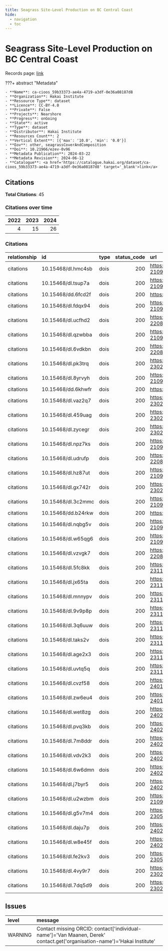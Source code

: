 ```yaml
---
title: Seagrass Site-Level Production on BC Central Coast
hide:
  - navigation
  - toc
---
```


# Seagrass Site-Level Production on BC Central Coast

Records page: <a href='https://catalogue.hakai.org/dataset/ca-cioos_59b33373-ae4a-4719-a3df-0e36a08187d8' target='_blank'>link</a>

???+ abstract "Metadata"

    - **Name**: ca-cioos_59b33373-ae4a-4719-a3df-0e36a08187d8 
    - **Organization**: Hakai Institute 
    - **Ressource Type**: dataset 
    - **Licence**: CC-BY-4.0 
    - **Private**: False 
    - **Projects**: Nearshore 
    - **Progress**: onGoing 
    - **State**: active 
    - **Type**: dataset 
    - **Distributor**: Hakai Institute 
    - **Resources Count**: 2 
    - **Vertical Extent**: [{'max': '10.0', 'min': '0.0'}] 
    - **Eov**: other, seagrassCoverAndComposition 
    - **Doi**: 10.21966/ezev-0v96 
    - **Metadata Publication**: 2024-03-22 
    - **Metadata Revision**: 2024-06-12 
    - **Catalogue**: <a href='https://catalogue.hakai.org/dataset/ca-cioos_59b33373-ae4a-4719-a3df-0e36a08187d8' target='_blank'>link</a> 

<div id='map'></div>


## Citations

**Total Citations**: 45

### Citations over time

|   2022 |   2023 |   2024 |
|-------:|-------:|-------:|
|      4 |     15 |     26 |

### Citations

| relationship   | id                 | type   |   status_code | url                                                              |
|:---------------|:-------------------|:-------|--------------:|:-----------------------------------------------------------------|
| citations      | 10.15468/dl.hmc4sb | dois   |           200 | https://www.gbif.org/occurrence/download/0035410-210914110416597 |
| citations      | 10.15468/dl.tsup7a | dois   |           200 | https://www.gbif.org/occurrence/download/0022372-210914110416597 |
| citations      | 10.15468/dd.6fcd2f | dois   |           200 | https://www.gbif.org/derivedDataset/10.15468/dd.6fcd2f           |
| citations      | 10.15468/dl.fdqx94 | dois   |           200 | https://www.gbif.org/occurrence/download/0374666-210914110416597 |
| citations      | 10.15468/dl.ucfhd2 | dois   |           200 | https://www.gbif.org/occurrence/download/0031553-220831081235567 |
| citations      | 10.15468/dl.qzwbba | dois   |           200 | https://www.gbif.org/occurrence/download/0357632-210914110416597 |
| citations      | 10.15468/dl.6vdkbn | dois   |           200 | https://www.gbif.org/occurrence/download/0202111-220831081235567 |
| citations      | 10.15468/dl.pk3trq | dois   |           200 | https://www.gbif.org/occurrence/download/0015281-230224095556074 |
| citations      | 10.15468/dl.8yrvyh | dois   |           200 | https://www.gbif.org/occurrence/download/0026529-210914110416597 |
| citations      | 10.15468/dd.6khwfr | dois   |           200 | https://www.gbif.org/derivedDataset/10.15468/dd.6khwfr           |
| citations      | 10.15468/dl.vaz2q7 | dois   |           200 | https://www.gbif.org/occurrence/download/0153614-230224095556074 |
| citations      | 10.15468/dl.459uag | dois   |           200 | https://www.gbif.org/occurrence/download/0153750-230224095556074 |
| citations      | 10.15468/dl.zycegr | dois   |           200 | https://www.gbif.org/occurrence/download/0154599-230224095556074 |
| citations      | 10.15468/dl.npz7ks | dois   |           200 | https://www.gbif.org/occurrence/download/0335981-210914110416597 |
| citations      | 10.15468/dl.udrufp | dois   |           200 | https://www.gbif.org/occurrence/download/0008238-220831081235567 |
| citations      | 10.15468/dl.hz87ut | dois   |           200 | https://www.gbif.org/occurrence/download/0329964-210914110416597 |
| citations      | 10.15468/dl.gx742r | dois   |           200 | https://www.gbif.org/occurrence/download/0136854-230224095556074 |
| citations      | 10.15468/dl.3c2mmc | dois   |           200 | https://www.gbif.org/occurrence/download/0329580-210914110416597 |
| citations      | 10.15468/dd.b24rkw | dois   |           200 | https://www.gbif.org/derivedDataset/10.15468/dd.b24rkw           |
| citations      | 10.15468/dl.nqbg5v | dois   |           200 | https://www.gbif.org/occurrence/download/0164772-210914110416597 |
| citations      | 10.15468/dl.w65qg6 | dois   |           200 | https://www.gbif.org/occurrence/download/0179615-210914110416597 |
| citations      | 10.15468/dl.vzvgk7 | dois   |           200 | https://www.gbif.org/occurrence/download/0202277-220831081235567 |
| citations      | 10.15468/dl.5fc8kk | dois   |           200 | https://www.gbif.org/occurrence/download/0054404-231120084113126 |
| citations      | 10.15468/dl.jx65ta | dois   |           200 | https://www.gbif.org/occurrence/download/0055839-231120084113126 |
| citations      | 10.15468/dl.mnnypv | dois   |           200 | https://www.gbif.org/occurrence/download/0057790-231120084113126 |
| citations      | 10.15468/dl.9v9p8p | dois   |           200 | https://www.gbif.org/occurrence/download/0059235-231120084113126 |
| citations      | 10.15468/dl.3q6uuw | dois   |           200 | https://www.gbif.org/occurrence/download/0067446-231120084113126 |
| citations      | 10.15468/dl.taks2v | dois   |           200 | https://www.gbif.org/occurrence/download/0071972-231120084113126 |
| citations      | 10.15468/dl.age2x3 | dois   |           200 | https://www.gbif.org/occurrence/download/0075355-231120084113126 |
| citations      | 10.15468/dl.uvtq5q | dois   |           200 | https://www.gbif.org/occurrence/download/0081057-231120084113126 |
| citations      | 10.15468/dl.cvzf58 | dois   |           200 | https://www.gbif.org/occurrence/download/0000453-240130105604617 |
| citations      | 10.15468/dl.zw6eu4 | dois   |           200 | https://www.gbif.org/occurrence/download/0006559-240130105604617 |
| citations      | 10.15468/dl.wet8zg | dois   |           200 | https://www.gbif.org/occurrence/download/0002060-240202131308920 |
| citations      | 10.15468/dl.pvq3kb | dois   |           200 | https://www.gbif.org/occurrence/download/0005476-240202131308920 |
| citations      | 10.15468/dl.7m8ddr | dois   |           200 | https://www.gbif.org/occurrence/download/0009271-240202131308920 |
| citations      | 10.15468/dl.vdv2k3 | dois   |           200 | https://www.gbif.org/occurrence/download/0010704-240202131308920 |
| citations      | 10.15468/dl.6w6dmn | dois   |           200 | https://www.gbif.org/occurrence/download/0003450-240216155721649 |
| citations      | 10.15468/dl.j7byr5 | dois   |           200 | https://www.gbif.org/occurrence/download/0018622-240216155721649 |
| citations      | 10.15468/dl.u2wzbm | dois   |           200 | https://www.gbif.org/occurrence/download/0197144-210914110416597 |
| citations      | 10.15468/dl.g5v7m4 | dois   |           200 | https://www.gbif.org/occurrence/download/0062705-230530130749713 |
| citations      | 10.15468/dl.daju7p | dois   |           200 | https://www.gbif.org/occurrence/download/0023719-240216155721649 |
| citations      | 10.15468/dl.w8e45f | dois   |           200 | https://www.gbif.org/occurrence/download/0023720-240216155721649 |
| citations      | 10.15468/dl.fe2kv3 | dois   |           200 | https://www.gbif.org/occurrence/download/0005636-230530130749713 |
| citations      | 10.15468/dl.4vy9r7 | dois   |           200 | https://www.gbif.org/occurrence/download/0014654-230224095556074 |
| citations      | 10.15468/dl.7dq5d9 | dois   |           200 | https://www.gbif.org/occurrence/download/0227172-230224095556074 |




## Issues
| level   | message                                                                                                                  |
|:--------|:-------------------------------------------------------------------------------------------------------------------------|
| WARNING | Contact missing ORCID: contact['individual-name']='Van Maanen, Derek' contact.get('organisation-name')='Hakai Institute' |


<script>
   document.addEventListener("DOMContentLoaded", function() {
    var map = L.map('map').setView([51.505, -125.09], 5);
    L.tileLayer('https://tile.openstreetmap.org/{z}/{x}/{y}.png', {
        maxZoom: 19,
        attribution: '&copy; <a href="http://www.openstreetmap.org/copyright">OpenStreetMap</a>'
    }).addTo(map);
    var geojsonFeature = {
        "type": "Feature",
        "properties": {
            "name" : "Seagrass Site-Level Production on BC Central Coast"
        },
        "geometry": {'type': 'Polygon', 'coordinates': [[[-128.98931373, 50.8340959], [-127.03580726, 50.8340959], [-127.03580726, 52.33530479], [-128.98931373, 52.33530479], [-128.98931373, 50.8340959]]]}
    }
    L.geoJSON(geojsonFeature).addTo(map);
   })
</script>
